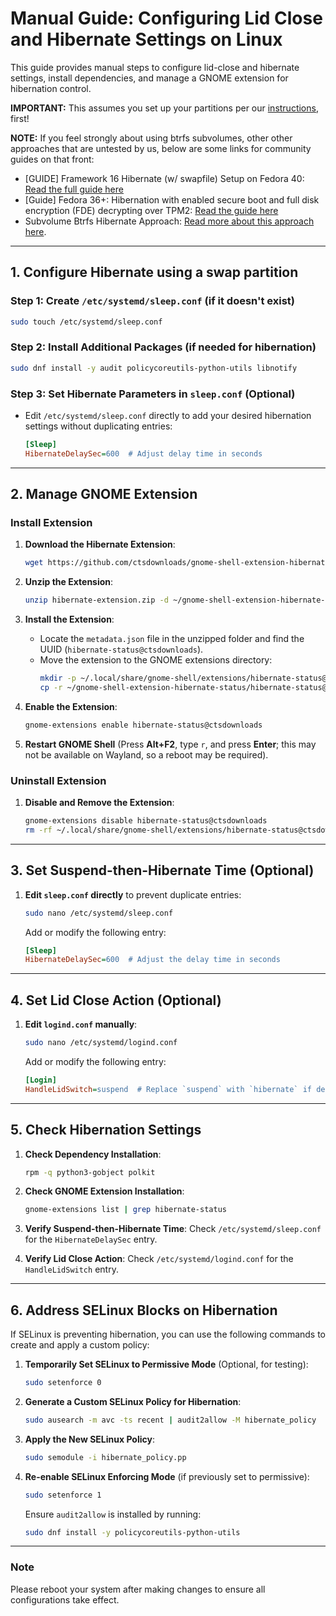 
# Manual Guide: Configuring Lid Close and Hibernate Settings on Linux

This guide provides manual steps to configure lid-close and hibernate settings, install dependencies, and manage a GNOME extension for hibernation control.

**IMPORTANT:** This assumes you set up your partitions per our [instructions](https://github.com/FrameworkComputer/linux-docs/blob/main/hibernation/hibernate-fedora-automatic.md#access-partition-layout), first!

**NOTE:** If you feel strongly about using btrfs subvolumes, other other approaches that are untested by us, below are some links for community guides on that front:

- [GUIDE] Framework 16 Hibernate (w/ swapfile) Setup on Fedora 40: [Read the full guide here](https://community.frame.work/t/guide-framework-16-hibernate-w-swapfile-setup-on-fedora-40/53080/1)
- [Guide] Fedora 36+: Hibernation with enabled secure boot and full disk encryption (FDE) decrypting over TPM2: [Read the guide here](https://community.frame.work/t/guide-fedora-36-hibernation-with-enabled-secure-boot-and-full-disk-encryption-fde-decrypting-over-tpm2/25474)
- Subvolume Btrfs Hibernate Approach: [Read more about this approach here](https://terminal.space/tech/hibernating-is-easy-now/).

---

## 1. Configure Hibernate using a swap partition

### Step 1: Create `/etc/systemd/sleep.conf` (if it doesn't exist)
   ```bash
   sudo touch /etc/systemd/sleep.conf
   ```

### Step 2: Install Additional Packages (if needed for hibernation)
   ```bash
   sudo dnf install -y audit policycoreutils-python-utils libnotify
   ```

### Step 3: Set Hibernate Parameters in `sleep.conf` (Optional)
   - Edit `/etc/systemd/sleep.conf` directly to add your desired hibernation settings without duplicating entries:
     ```ini
     [Sleep]
     HibernateDelaySec=600  # Adjust delay time in seconds
     ```

---

## 2. Manage GNOME Extension

### Install Extension

1. **Download the Hibernate Extension**:
    ```bash
    wget https://github.com/ctsdownloads/gnome-shell-extension-hibernate-status/archive/refs/heads/master.zip -O hibernate-extension.zip
    ```

2. **Unzip the Extension**:
    ```bash
    unzip hibernate-extension.zip -d ~/gnome-shell-extension-hibernate-status
    ```

3. **Install the Extension**:
    - Locate the `metadata.json` file in the unzipped folder and find the UUID (`hibernate-status@ctsdownloads`).
    - Move the extension to the GNOME extensions directory:
      ```bash
      mkdir -p ~/.local/share/gnome-shell/extensions/hibernate-status@ctsdownloads
      cp -r ~/gnome-shell-extension-hibernate-status/hibernate-status@ctsdownloads/* ~/.local/share/gnome-shell/extensions/hibernate-status@ctsdownloads
      ```

4. **Enable the Extension**:
    ```bash
    gnome-extensions enable hibernate-status@ctsdownloads
    ```

5. **Restart GNOME Shell** (Press **Alt+F2**, type `r`, and press **Enter**; this may not be available on Wayland, so a reboot may be required).

### Uninstall Extension

1. **Disable and Remove the Extension**:
    ```bash
    gnome-extensions disable hibernate-status@ctsdownloads
    rm -rf ~/.local/share/gnome-shell/extensions/hibernate-status@ctsdownloads
    ```

---

## 3. Set Suspend-then-Hibernate Time (Optional)

1. **Edit `sleep.conf` directly** to prevent duplicate entries:
    ```bash
    sudo nano /etc/systemd/sleep.conf
    ```
   Add or modify the following entry:
    ```ini
    [Sleep]
    HibernateDelaySec=600  # Adjust the delay time in seconds
    ```

---

## 4. Set Lid Close Action (Optional)

1. **Edit `logind.conf` manually**:
    ```bash
    sudo nano /etc/systemd/logind.conf
    ```
   Add or modify the following entry:
    ```ini
    [Login]
    HandleLidSwitch=suspend  # Replace `suspend` with `hibernate` if desired
    ```

---

## 5. Check Hibernation Settings

1. **Check Dependency Installation**:
    ```bash
    rpm -q python3-gobject polkit
    ```

2. **Check GNOME Extension Installation**:
    ```bash
    gnome-extensions list | grep hibernate-status
    ```

3. **Verify Suspend-then-Hibernate Time**:
    Check `/etc/systemd/sleep.conf` for the `HibernateDelaySec` entry.

4. **Verify Lid Close Action**:
    Check `/etc/systemd/logind.conf` for the `HandleLidSwitch` entry.

---

## 6. Address SELinux Blocks on Hibernation

If SELinux is preventing hibernation, you can use the following commands to create and apply a custom policy:

1. **Temporarily Set SELinux to Permissive Mode** (Optional, for testing):
    ```bash
    sudo setenforce 0
    ```

2. **Generate a Custom SELinux Policy for Hibernation**:
    ```bash
    sudo ausearch -m avc -ts recent | audit2allow -M hibernate_policy
    ```

3. **Apply the New SELinux Policy**:
    ```bash
    sudo semodule -i hibernate_policy.pp
    ```

4. **Re-enable SELinux Enforcing Mode** (if previously set to permissive):
    ```bash
    sudo setenforce 1
    ```

   Ensure `audit2allow` is installed by running:
   ```bash
   sudo dnf install -y policycoreutils-python-utils
   ```

---

### Note
Please reboot your system after making changes to ensure all configurations take effect.
